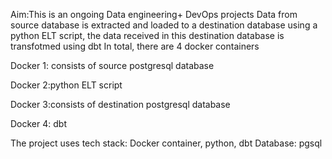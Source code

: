 Aim:This is an ongoing Data engineering+ DevOps projects
Data from source database is extracted and loaded to a destination database using a python ELT script, the data received
in this destination database is transfotmed using dbt
In total, there are 4 docker containers

Docker 1: consists of source postgresql database

Docker 2:python ELT script 

Docker 3:consists of destination postgresql database

Docker 4: dbt

The project uses
tech stack: Docker container, python, dbt 
Database: pgsql

